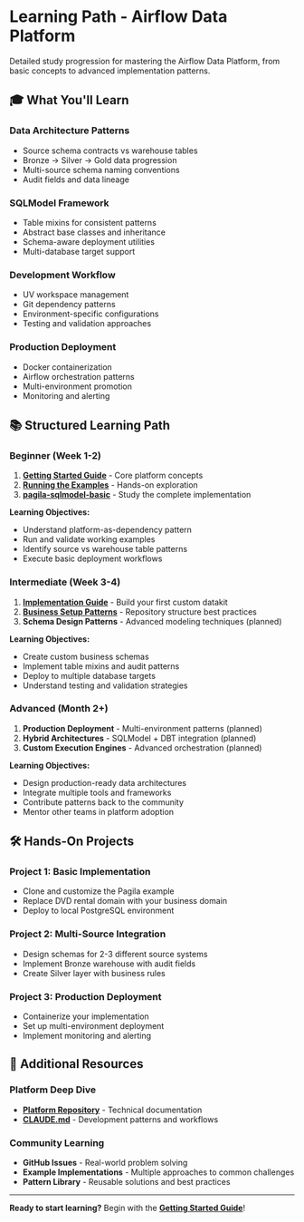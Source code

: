 # Learning Path - Airflow Data Platform

Detailed study progression for mastering the Airflow Data Platform, from basic concepts to advanced implementation patterns.

## 🎓 What You'll Learn

### **Data Architecture Patterns**
- Source schema contracts vs warehouse tables
- Bronze → Silver → Gold data progression
- Multi-source schema naming conventions
- Audit fields and data lineage

### **SQLModel Framework**
- Table mixins for consistent patterns
- Abstract base classes and inheritance
- Schema-aware deployment utilities
- Multi-database target support

### **Development Workflow**
- UV workspace management
- Git dependency patterns
- Environment-specific configurations
- Testing and validation approaches

### **Production Deployment**
- Docker containerization
- Airflow orchestration patterns
- Multi-environment promotion
- Monitoring and alerting

## 📚 Structured Learning Path

### **Beginner (Week 1-2)**
1. **[Getting Started Guide](getting-started.md)** - Core platform concepts
2. **[Running the Examples](running-examples.md)** - Hands-on exploration
3. **[pagila-sqlmodel-basic](../pagila-implementations/pagila-sqlmodel-basic/)** - Study the complete implementation

**Learning Objectives:**
- Understand platform-as-dependency pattern
- Run and validate working examples
- Identify source vs warehouse table patterns
- Execute basic deployment workflows

### **Intermediate (Week 3-4)**
1. **[Implementation Guide](implementation-guide.md)** - Build your first custom datakit
2. **[Business Setup Patterns](business-setup-patterns.md)** - Repository structure best practices
3. **Schema Design Patterns** - Advanced modeling techniques (planned)

**Learning Objectives:**
- Create custom business schemas
- Implement table mixins and audit patterns
- Deploy to multiple database targets
- Understand testing and validation strategies

### **Advanced (Month 2+)**
1. **Production Deployment** - Multi-environment patterns (planned)
2. **Hybrid Architectures** - SQLModel + DBT integration (planned)
3. **Custom Execution Engines** - Advanced orchestration (planned)

**Learning Objectives:**
- Design production-ready data architectures
- Integrate multiple tools and frameworks
- Contribute patterns back to the community
- Mentor other teams in platform adoption

## 🛠️ Hands-On Projects

### **Project 1: Basic Implementation**
- Clone and customize the Pagila example
- Replace DVD rental domain with your business domain
- Deploy to local PostgreSQL environment

### **Project 2: Multi-Source Integration**
- Design schemas for 2-3 different source systems
- Implement Bronze warehouse with audit fields
- Create Silver layer with business rules

### **Project 3: Production Deployment**
- Containerize your implementation
- Set up multi-environment deployment
- Implement monitoring and alerting

## 📖 Additional Resources

### **Platform Deep Dive**
- **[Platform Repository](https://github.com/Troubladore/airflow-data-platform)** - Technical documentation
- **[CLAUDE.md](https://github.com/Troubladore/airflow-data-platform/blob/main/CLAUDE.md)** - Development patterns and workflows

### **Community Learning**
- **GitHub Issues** - Real-world problem solving
- **Example Implementations** - Multiple approaches to common challenges
- **Pattern Library** - Reusable solutions and best practices

---

**Ready to start learning?** Begin with the **[Getting Started Guide](getting-started.md)**!